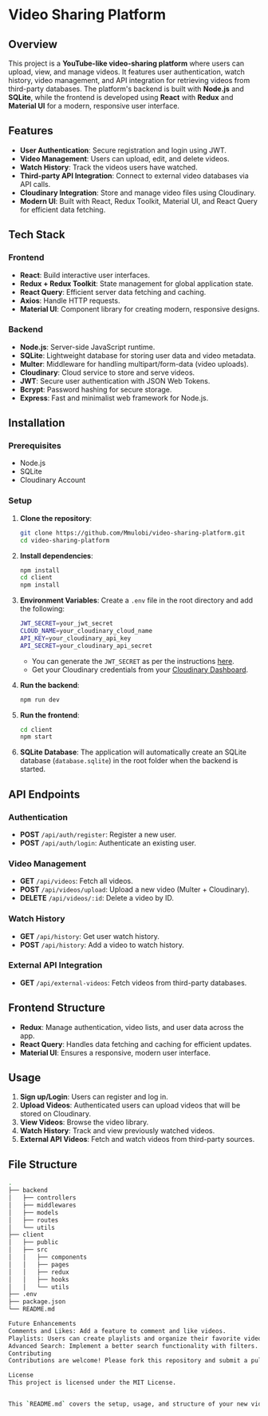 # Video Sharing Platform

## Overview
This project is a **YouTube-like video-sharing platform** where users can upload, view, and manage videos. It features user authentication, watch history, video management, and API integration for retrieving videos from third-party databases. The platform's backend is built with **Node.js** and **SQLite**, while the frontend is developed using **React** with **Redux** and **Material UI** for a modern, responsive user interface.

## Features
- **User Authentication**: Secure registration and login using JWT.
- **Video Management**: Users can upload, edit, and delete videos.
- **Watch History**: Track the videos users have watched.
- **Third-party API Integration**: Connect to external video databases via API calls.
- **Cloudinary Integration**: Store and manage video files using Cloudinary.
- **Modern UI**: Built with React, Redux Toolkit, Material UI, and React Query for efficient data fetching.

## Tech Stack

### Frontend
- **React**: Build interactive user interfaces.
- **Redux + Redux Toolkit**: State management for global application state.
- **React Query**: Efficient server data fetching and caching.
- **Axios**: Handle HTTP requests.
- **Material UI**: Component library for creating modern, responsive designs.

### Backend
- **Node.js**: Server-side JavaScript runtime.
- **SQLite**: Lightweight database for storing user data and video metadata.
- **Multer**: Middleware for handling multipart/form-data (video uploads).
- **Cloudinary**: Cloud service to store and serve videos.
- **JWT**: Secure user authentication with JSON Web Tokens.
- **Bcrypt**: Password hashing for secure storage.
- **Express**: Fast and minimalist web framework for Node.js.

## Installation

### Prerequisites
- Node.js
- SQLite
- Cloudinary Account

### Setup

1. **Clone the repository**:
    ```bash
    git clone https://github.com/Mmulobi/video-sharing-platform.git
    cd video-sharing-platform
    ```

2. **Install dependencies**:
    ```bash
    npm install
    cd client
    npm install
    ```

3. **Environment Variables**:
    Create a `.env` file in the root directory and add the following:

    ```bash
    JWT_SECRET=your_jwt_secret
    CLOUD_NAME=your_cloudinary_cloud_name
    API_KEY=your_cloudinary_api_key
    API_SECRET=your_cloudinary_api_secret
    ```

    - You can generate the `JWT_SECRET` as per the instructions [here](#jwt-secret).
    - Get your Cloudinary credentials from your [Cloudinary Dashboard](https://cloudinary.com/).

4. **Run the backend**:
    ```bash
    npm run dev
    ```

5. **Run the frontend**:
    ```bash
    cd client
    npm start
    ```

6. **SQLite Database**:
   The application will automatically create an SQLite database (`database.sqlite`) in the root folder when the backend is started.

## API Endpoints

### Authentication
- **POST** `/api/auth/register`: Register a new user.
- **POST** `/api/auth/login`: Authenticate an existing user.

### Video Management
- **GET** `/api/videos`: Fetch all videos.
- **POST** `/api/videos/upload`: Upload a new video (Multer + Cloudinary).
- **DELETE** `/api/videos/:id`: Delete a video by ID.

### Watch History
- **GET** `/api/history`: Get user watch history.
- **POST** `/api/history`: Add a video to watch history.

### External API Integration
- **GET** `/api/external-videos`: Fetch videos from third-party databases.

## Frontend Structure

- **Redux**: Manage authentication, video lists, and user data across the app.
- **React Query**: Handles data fetching and caching for efficient updates.
- **Material UI**: Ensures a responsive, modern user interface.

## Usage

1. **Sign up/Login**: Users can register and log in.
2. **Upload Videos**: Authenticated users can upload videos that will be stored on Cloudinary.
3. **View Videos**: Browse the video library.
4. **Watch History**: Track and view previously watched videos.
5. **External API Videos**: Fetch and watch videos from third-party sources.

## File Structure

```bash
.
├── backend
│   ├── controllers
│   ├── middlewares
│   ├── models
│   ├── routes
│   └── utils
├── client
│   ├── public
│   ├── src
│   │   ├── components
│   │   ├── pages
│   │   ├── redux
│   │   ├── hooks
│   │   └── utils
├── .env
├── package.json
└── README.md

Future Enhancements
Comments and Likes: Add a feature to comment and like videos.
Playlists: Users can create playlists and organize their favorite videos.
Advanced Search: Implement a better search functionality with filters.
Contributing
Contributions are welcome! Please fork this repository and submit a pull request for review.

License
This project is licensed under the MIT License.


This `README.md` covers the setup, usage, and structure of your new video-sharing platform project. Let me know if you need any adjustments!
